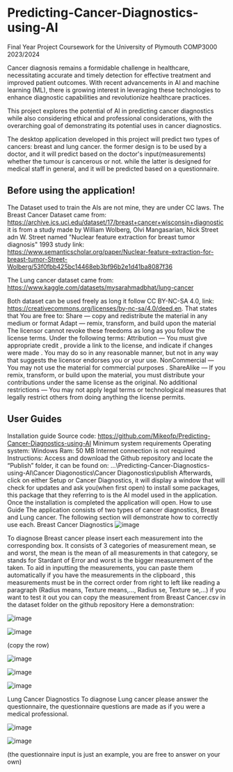 # Predicting-Cancer-Diagnostics-using-AI
Final Year Project Coursework for the University of Plymouth COMP3000 2023/2024

Cancer diagnosis remains a formidable challenge in healthcare, necessitating accurate and timely detection for effective treatment and improved patient outcomes. With recent advancements in AI and machine learning (ML), there is growing interest in leveraging these technologies to enhance diagnostic capabilities and revolutionize healthcare practices.

This project explores the potential of AI in predicting cancer diagnostics while also considering ethical and professional considerations, with the overarching goal of demonstrating its potential uses in cancer diagnostics.

The desktop application developed in this project will predict two types of cancers: breast and lung cancer. the former design is to be used by a doctor, and it will predict based on the doctor's input(measurements) whether the tumour is cancerous or not. while the latter is designed for medical staff in general, and it will be predicted based on a questionnaire.


## Before using the application!
The Dataset used to train the AIs are not mine, they are under CC laws. 
The Breast Cancer Dataset came from: https://archive.ics.uci.edu/dataset/17/breast+cancer+wisconsin+diagnostic
it is from a study made by William Wolberg, Olvi Mangasarian, Nick Street adn W. Street named "Nuclear feature extraction for breast tumor diagnosis" 1993 study link: https://www.semanticscholar.org/paper/Nuclear-feature-extraction-for-breast-tumor-Street-Wolberg/53f0fbb425bc14468eb3bf96b2e1d41ba8087f36

The Lung cancer dataset came from: https://www.kaggle.com/datasets/mysarahmadbhat/lung-cancer 

Both dataset can be used freely as long it follow CC BY-NC-SA 4.0, link: https://creativecommons.org/licenses/by-nc-sa/4.0/deed.en. That states that You are free to:
Share — copy and redistribute the material in any medium or format
Adapt — remix, transform, and build upon the material
The licensor cannot revoke these freedoms as long as you follow the license terms.
Under the following terms:
Attribution — You must give appropriate credit , provide a link to the license, and indicate if changes were made . You may do so in any reasonable manner, but not in any way that suggests the licensor endorses you or your use.
NonCommercial — You may not use the material for commercial purposes .
ShareAlike — If you remix, transform, or build upon the material, you must distribute your contributions under the same license as the original.
No additional restrictions — You may not apply legal terms or technological measures that legally restrict others from doing anything the license permits.

## User Guides 
Installation guide 
Source code: https://github.com/Mikeofp/Predicting-Cancer-Diagnostics-using-AI
Minimum system requirements
Operating system: Windows
Ram: 50 MB
Internet connection is not required
Instructions: 
Access and download the Github repository and locate the “Publish” folder, it can be found on:
 …\Predicting-Cancer-Diagnostics-using-AI\Cancer Diagonostics\Cancer Diagonostics\publish
Afterwards, click on either Setup or Cancer Diagnostics, it will display a window that will check for updates and ask you(when first open) to install some packages, this package that they referring to is the AI model used in the application. Once the installation is completed the application will open.
How to use Guide
The application consists of two types of cancer diagnostics, Breast and Lung cancer. The following section will demonstrate how to correctly use each.
Breast Cancer Diagnostics
![image](https://github.com/Mikeofp/Predicting-Cancer-Diagnostics-using-AI/assets/91840872/228f1745-ee1c-415d-bf0a-423e01c8a3e8)

 
To diagnose Breast cancer please insert each measurement into the corresponding box.
It consists of 3 categories of measurement mean, se and worst, the mean is the mean of all measurements in that category, se stands for Stardant of Error and worst is the bigger measurement of the taken.
To aid in inputting the measurements, you can paste them automatically if you have the measurements in the clipboard , this measurements must be in the correct order from right to left like reading a paragraph (Radius means, Texture means,…, Radius se, Texture se,…) if you want to test it out you can copy the measurement from Breast Cancer.csv in the dataset folder on the github repository 
Here a demonstration:

 ![image](https://github.com/Mikeofp/Predicting-Cancer-Diagnostics-using-AI/assets/91840872/36a93b4a-a0aa-404e-b254-84b138f1efc8)

![image](https://github.com/Mikeofp/Predicting-Cancer-Diagnostics-using-AI/assets/91840872/71579e04-cf57-402d-b55f-f2f5132bb318)

 
(copy the row)

![image](https://github.com/Mikeofp/Predicting-Cancer-Diagnostics-using-AI/assets/91840872/255101d1-ec9f-40cf-beb5-b5575b8f4743)
 
![image](https://github.com/Mikeofp/Predicting-Cancer-Diagnostics-using-AI/assets/91840872/01a9698e-56a4-47bb-a0a5-c6e2f2f84f51)

![image](https://github.com/Mikeofp/Predicting-Cancer-Diagnostics-using-AI/assets/91840872/2f871cb8-4796-41b3-bcaf-b55f340e0c65)


 
Lung Cancer Diagnostics
To diagnose Lung cancer please answer the questionnaire, the questionnaire questions are made as if you were a medical professional.

![image](https://github.com/Mikeofp/Predicting-Cancer-Diagnostics-using-AI/assets/91840872/6af9e2bd-b862-4a4a-aec6-553132858415)

 ![image](https://github.com/Mikeofp/Predicting-Cancer-Diagnostics-using-AI/assets/91840872/d2124548-4168-4b69-87c4-0da1f39bece8)


 
(the questionnaire input is just an example, you are free to answer on your own)
